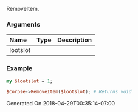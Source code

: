 RemoveItem.
### Arguments
**Name**|**Type**|**Description**
:---|:---|:---
lootslot||

### Example

```perl
my $lootslot = 1;

$corpse->RemoveItem($lootslot); # Returns void
```


Generated On 2018-04-29T00:35:14-07:00